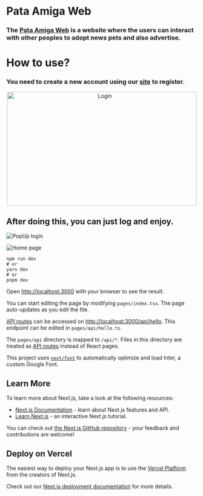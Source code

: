 # Pata Amiga Web
### The [Pata Amiga Web](https://pet-foundation.github.io/Pata-Amiga-LandingPage/) is a website where the users can  interact with other peoples to adopt news pets and also advertise.

# How to use?
### You need to create a new account using our [site](https://pet-foundation.github.io/Pata-Amiga-LandingPage/) to register. 

<p align="center">
<img src="https://github.com/PET-foundation/Pata-Amiga/assets/124841543/70901fba-a32a-40d2-aeb9-8dff55674226" alt="Login" width="500" height="300">
</p>

<p align="center"> 
  
<h2>After doing this, you can just log and enjoy.</h2>
</p>

<p align="right"> 
  
![PopUp login](https://github.com/PET-foundation/Pata-Amiga/assets/124841543/9227b97d-dc26-4d18-a6d1-4c876b07bdbb)
</p>

<p align="center">
  
![Home page](https://github.com/PET-foundation/Pata-Amiga/assets/124841543/260bb026-abae-406f-9597-290b781e62aa)
</p>

```shell
npm run dev
# or
yarn dev
# or
pnpm dev
```

Open [http://localhost:3000](http://localhost:3000) with your browser to see the result.

You can start editing the page by modifying `pages/index.tsx`. The page auto-updates as you edit the file.

[API routes](https://nextjs.org/docs/api-routes/introduction) can be accessed on [http://localhost:3000/api/hello](http://localhost:3000/api/hello). This endpoint can be edited in `pages/api/hello.ts`.

The `pages/api` directory is mapped to `/api/*`. Files in this directory are treated as [API routes](https://nextjs.org/docs/api-routes/introduction) instead of React pages.

This project uses [`next/font`](https://nextjs.org/docs/basic-features/font-optimization) to automatically optimize and load Inter, a custom Google Font.

## Learn More

To learn more about Next.js, take a look at the following resources:

- [Next.js Documentation](https://nextjs.org/docs) - learn about Next.js features and API.
- [Learn Next.js](https://nextjs.org/learn) - an interactive Next.js tutorial.

You can check out [the Next.js GitHub repository](https://github.com/vercel/next.js/) - your feedback and contributions are welcome!

## Deploy on Vercel

The easiest way to deploy your Next.js app is to use the [Vercel Platform](https://vercel.com/new?utm_medium=default-template&filter=next.js&utm_source=create-next-app&utm_campaign=create-next-app-readme) from the creators of Next.js.

Check out our [Next.js deployment documentation](https://nextjs.org/docs/deployment) for more details.
